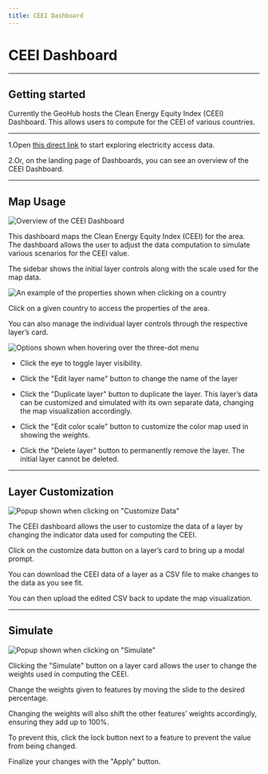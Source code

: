 ```yaml
---
title: CEEI Dashboard
---
```


# CEEI Dashboard

---

## Getting started

Currently the GeoHub hosts the Clean Energy Equity Index (CEEI) Dashboard. This allows users to compute for the CEEI of various countries.

---

1.Open [this direct link](https://geohub.data.undp.org/dashboards/ceei) to start exploring electricity access data.

2.Or, on the landing page of Dashboards, you can see an overview of the CEEI Dashboard.

---

## Map Usage

![Overview of the CEEI Dashboard](../assets/dashboards/ceei_overview.png)

This dashboard maps the Clean Energy Equity Index (CEEI) for the area. The dashboard allows the user to adjust the data computation to simulate various scenarios for the CEEI value.

The sidebar shows the initial layer controls along with the scale used for the map data.

![An example of the properties shown when clicking on a country](../assets/dashboards/ceei_breakdown.png)

Click on a given country to access the properties of the area.

You can also manage the individual layer controls through the respective layer’s card.

![Options shown when hovering over the three-dot menu](../assets/dashboards/ceei_options.png)

- Click the eye to toggle layer visibility.

- Click the "Edit layer name" button to change the name of the layer

- Click the "Duplicate layer" button to duplicate the layer. This layer’s data can be customized and simulated with its own separate data, changing the map visualization accordingly.

- Click the "Edit color scale" button to customize the color map used in showing the weights.

- Click the "Delete layer" button to permanently remove the layer. The initial layer cannot be deleted.

---

## Layer Customization

![Popup shown when clicking on "Customize Data"](../assets/dashboards/ceei_customize_data.png)

The CEEI dashboard allows the user to customize the data of a layer by changing the indicator data used for computing the CEEI.

Click on the customize data button on a layer’s card to bring up a modal prompt.

You can download the CEEI data of a layer as a CSV file to make changes to the data as you see fit.

You can then upload the edited CSV back to update the map visualization.

---

## Simulate

![Popup shown when clicking on "Simulate"](../assets/dashboards/ceei_simulate.png)

Clicking the "Simulate" button on a layer card allows the user to change the weights used in computing the CEEI.

Change the weights given to features by moving the slide to the desired percentage.

Changing the weights will also shift the other features’ weights accordingly, ensuring they add up to 100%.

To prevent this, click the lock button next to a feature to prevent the value from being changed.

Finalize your changes with the "Apply" button.
